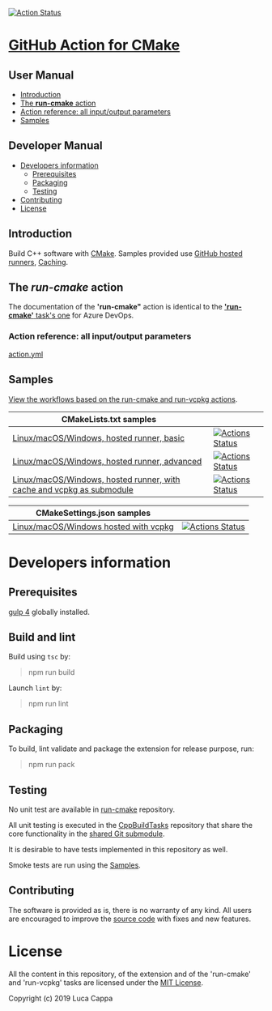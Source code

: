 [![Action Status](https://github.com/lukka/run-cmake/workflows/build/badge.svg)](https://github.com/lukka/run-cmake/actions)

# [GitHub Action for CMake](https://github.com/marketplace/actions/run-cmake)

 ## User Manual
 * [Introduction](#intro)
 * [The <strong>run-cmake</strong> action](#run-cmake)
 * [Action reference: all input/output parameters](#reference)
 * [Samples](#samples)

 ## Developer Manual
 * [Developers information](#developers-information)
   * [Prerequisites](#prerequisites)
   * [Packaging](#packaging)
   * [Testing](#testing)
  * [Contributing](#contributing)
  * [License](#license)

## <a id='intro'>Introduction</a>

Build C++ software with [CMake](https://github.com/kitware/cmake). Samples provided use [GitHub hosted runners](https://help.github.com/en/actions/automating-your-workflow-with-github-actions/virtual-environments-for-github-hosted-runners), [Caching](https://help.github.com/en/actions/automating-your-workflow-with-github-actions/caching-dependencies-to-speed-up-workflows).

## <a id='run-cmake'>The ***run-cmake*** action</a>

The documentation of the **'run-cmake"** action is identical to the [**'run-cmake'** task's one](https://github.com/lukka/CppBuildTasks/blob/master/README.md#runcmake
) for Azure DevOps.

### <a id='reference'>Action reference: all input/output parameters</a>

[action.yml](https://github.com/lukka/run-cmake/blob/v0/action.yml)

## <a id="samples">Samples</a>

[View the workflows based on the run-cmake and run-vcpkg actions](https://github.com/lukka/CppBuildTasks-Validation/actions).

|CMakeLists.txt samples | |
|----------|-------|
[Linux/macOS/Windows, hosted runner, basic](https://github.com/lukka/CppBuildTasks-Validation/blob/master/.github/workflows/hosted-basic.yml)| [![Actions Status](https://github.com/lukka/CppBuildTasks-Validation/workflows/hosted-basic/badge.svg)](https://github.com/lukka/CppBuildTasks-Validation/actions)
[Linux/macOS/Windows, hosted runner, advanced](https://github.com/lukka/CppBuildTasks-Validation/blob/master/.github/workflows/hosted-advanced.yml)| [![Actions Status](https://github.com/lukka/CppBuildTasks-Validation/workflows/hosted-advanced/badge.svg)](https://github.com/lukka/CppBuildTasks-Validation/actions)
[Linux/macOS/Windows, hosted runner, with cache and vcpkg as submodule](https://github.com/lukka/CppBuildTasks-Validation/blob/master/.github/workflows/hosted-basic-cache-submod_vcpkg.yml)| [![Actions Status](https://github.com/lukka/CppBuildTasks-Validation/workflows/hosted-basic-cache-submod_vcpkg/badge.svg)](https://github.com/lukka/CppBuildTasks-Validation/actions)

|CMakeSettings.json samples | |
|----------|-------|
[Linux/macOS/Windows hosted with vcpkg](https://github.com/lukka/CppBuildTasks-Validation/blob/master/.github/workflows/hosted-cmakesettingsjson-cache-submod_vcpkg.yml)| [![Actions Status](https://github.com/lukka/CppBuildTasks-Validation/workflows/hosted-cmakesettingsjson-cache-submod_vcpkg/badge.svg)](https://github.com/lukka/CppBuildTasks-Validation/actions)

# Developers information

## Prerequisites
[gulp 4](https://www.npmjs.com/package/gulp4) globally installed.

## Build and lint
Build using `tsc` by:

 > npm run build

Launch `lint` by:

 > npm run lint

## Packaging
To build, lint validate and package the extension for release purpose, run:

  > npm run pack

## Testing

No unit test are available in [run-cmake](https://github.com/lukka/run-cmake) repository.

All unit testing is executed in the [CppBuildTasks](https://github.com/lukka/CppBuildTasks/) repository that share the core functionality in the [shared Git submodule](https://github.com/lukka/run-cmake-vcpkg-action-libs).

It is desirable to have tests implemented in this repository as well.

Smoke tests are run using the [Samples](#samples).

## <a id='contributing'>Contributing</a>

The software is provided as is, there is no warranty of any kind. All users are encouraged to improve the [source code](https://github.com/lukka/run-cmake) with fixes and new features.

# License
All the content in this repository, of the extension and of the 'run-cmake' and 'run-vcpkg' tasks are licensed under the [MIT License](LICENSE.txt).

Copyright (c) 2019 Luca Cappa
